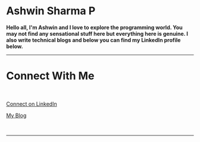 
# Ashwin Sharma P

**Hello all, I'm Ashwin and I love to explore the programming world.
You may not find any sensational stuff here but everything here is genuine.
I also write technical blogs and below you can find my LinkedIn profile below.**


-----

# Connect With Me

<br>

<p>
<a href="https://linkedin.com/in/ashwinsharmap">
Connect on LinkedIn
</a> 
</p>

<p>
<a href="https://aiwithash.data.blog/">
My Blog
</a>
</p>

<br>

-----

<!--
**ashwinsharmap/ashwinsharmap** is a ✨ _special_ ✨ repository because its `README.md` (this file) appears on your GitHub profile.

Here are some ideas to get you started:

- 🔭 I’m currently working on ...
- 🌱 I’m currently learning ...
- 👯 I’m looking to collaborate on ...
- 🤔 I’m looking for help with ...
- 💬 Ask me about ...
- 📫 How to reach me: ...
- 😄 Pronouns: ...
- ⚡ Fun fact: ...
-->
